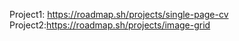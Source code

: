 Project1: https://roadmap.sh/projects/single-page-cv
Project2:https://roadmap.sh/projects/image-grid

